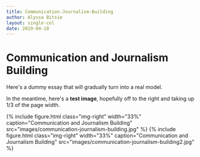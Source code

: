 ```yaml
---
title: Communication-Journalism-Building
author: Alyssa Bitsie
layout: single-col
date: 2019-04-10
---
```



# Communication and Journalism Building

Here's a dummy essay that will gradually turn into a real model.

In the meantime, here's a **test image**, hopefully off to the right and taking up 1/3 of the page width.

{% include figure.html class="img-right" width="33%" caption="Communication and Journalism Building" src="images/communication-journalism-building.jpg" %}
{% include figure.html class="img-right" width="33%" caption="Communication and Journalism Building" src="images/communication-journalism-building2.jpg" %}
